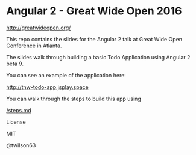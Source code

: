 # Angular 2 - Great Wide Open 2016

http://greatwideopen.org/

This repo contains the slides for the Angular 2 talk at Great Wide Open Conference
in Atlanta.

The slides walk through building a basic Todo Application using Angular 2 beta 9.

You can see an example of the application here:

http://tnw-todo-app.jsplay.space

You can walk through the steps to build this app using

[/steps.md](/steps.md)

License

MIT

@twilson63
